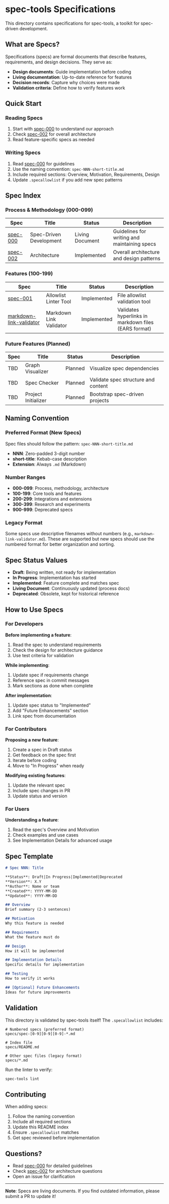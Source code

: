 # spec-tools Specifications

This directory contains specifications for spec-tools, a toolkit for spec-driven development.

## What are Specs?

Specifications (specs) are formal documents that describe features, requirements, and design decisions. They serve as:

- **Design documents**: Guide implementation before coding
- **Living documentation**: Up-to-date reference for features
- **Decision records**: Capture why choices were made
- **Validation criteria**: Define how to verify features work

## Quick Start

### Reading Specs

1. Start with [spec-000](spec-000-spec-driven-development.md) to understand our approach
2. Check [spec-002](spec-002-architecture.md) for overall architecture
3. Read feature-specific specs as needed

### Writing Specs

1. Read [spec-000](spec-000-spec-driven-development.md) for guidelines
2. Use the naming convention: `spec-NNN-short-title.md`
3. Include required sections: Overview, Motivation, Requirements, Design
4. Update `.specallowlist` if you add new spec patterns

## Spec Index

### Process & Methodology (000-099)

| Spec | Title | Status | Description |
|------|-------|--------|-------------|
| [spec-000](spec-000-spec-driven-development.md) | Spec-Driven Development | Living Document | Guidelines for writing and maintaining specs |
| [spec-002](spec-002-architecture.md) | Architecture | Implemented | Overall architecture and design patterns |

### Features (100-199)

| Spec | Title | Status | Description |
|------|-------|--------|-------------|
| [spec-001](spec-001-linter-tool.md) | Allowlist Linter Tool | Implemented | File allowlist validation tool |
| [markdown-link-validator](markdown-link-validator.md) | Markdown Link Validator | Implemented | Validates hyperlinks in markdown files (EARS format) |

### Future Features (Planned)

| Spec | Title | Status | Description |
|------|-------|--------|-------------|
| TBD | Graph Visualizer | Planned | Visualize spec dependencies |
| TBD | Spec Checker | Planned | Validate spec structure and content |
| TBD | Project Initializer | Planned | Bootstrap spec-driven projects |

## Naming Convention

### Preferred Format (New Specs)

Spec files should follow the pattern: `spec-NNN-short-title.md`

- **NNN**: Zero-padded 3-digit number
- **short-title**: Kebab-case description
- **Extension**: Always `.md` (Markdown)

### Number Ranges

- **000-099**: Process, methodology, architecture
- **100-199**: Core tools and features
- **200-299**: Integrations and extensions
- **300-399**: Research and experiments
- **900-999**: Deprecated specs

### Legacy Format

Some specs use descriptive filenames without numbers (e.g., `markdown-link-validator.md`). These are supported but new specs should use the numbered format for better organization and sorting.

## Spec Status Values

- **Draft**: Being written, not ready for implementation
- **In Progress**: Implementation has started
- **Implemented**: Feature complete and matches spec
- **Living Document**: Continuously updated (process docs)
- **Deprecated**: Obsolete, kept for historical reference

## How to Use Specs

### For Developers

**Before implementing a feature**:
1. Read the spec to understand requirements
2. Check the design for architecture guidance
3. Use test criteria for validation

**While implementing**:
1. Update spec if requirements change
2. Reference spec in commit messages
3. Mark sections as done when complete

**After implementation**:
1. Update spec status to "Implemented"
2. Add "Future Enhancements" section
3. Link spec from documentation

### For Contributors

**Proposing a new feature**:
1. Create a spec in Draft status
2. Get feedback on the spec first
3. Iterate before coding
4. Move to "In Progress" when ready

**Modifying existing features**:
1. Update the relevant spec
2. Include spec changes in PR
3. Update status and version

### For Users

**Understanding a feature**:
1. Read the spec's Overview and Motivation
2. Check examples and use cases
3. See Implementation Details for advanced usage

## Spec Template

```markdown
# Spec NNN: Title

**Status**: Draft|In Progress|Implemented|Deprecated
**Version**: X.Y
**Author**: Name or team
**Created**: YYYY-MM-DD
**Updated**: YYYY-MM-DD

## Overview
Brief summary (2-3 sentences)

## Motivation
Why this feature is needed

## Requirements
What the feature must do

## Design
How it will be implemented

## Implementation Details
Specific details for implementation

## Testing
How to verify it works

## [Optional] Future Enhancements
Ideas for future improvements
```

## Validation

This directory is validated by spec-tools itself! The `.specallowlist` includes:

```
# Numbered specs (preferred format)
specs/spec-[0-9][0-9][0-9]-*.md

# Index file
specs/README.md

# Other spec files (legacy format)
specs/*.md
```

Run the linter to verify:

```bash
spec-tools lint
```

## Contributing

When adding specs:

1. Follow the naming convention
2. Include all required sections
3. Update this README index
4. Ensure `.specallowlist` matches
5. Get spec reviewed before implementation

## Questions?

- Read [spec-000](spec-000-spec-driven-development.md) for detailed guidelines
- Check [spec-002](spec-002-architecture.md) for architecture questions
- Open an issue for clarification

---

**Note**: Specs are living documents. If you find outdated information, please submit a PR to update it!
